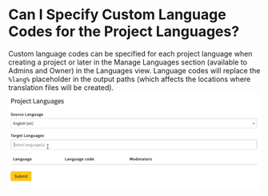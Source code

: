 # Can I Specify Custom Language Codes for the Project Languages?

Custom language codes can be specified for each project language when creating a project or later in the Manage Languages section (available to Admins and Owner) in the Languages view. Language codes will replace the `%lang%` placeholder in the output paths (which affects the locations where translation files will be created).
![Project Paths](/assets/img/project_paths/project_paths.gif)

